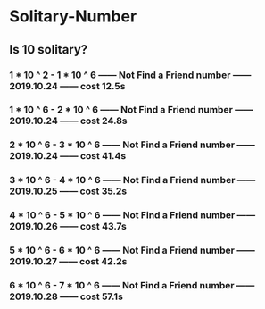 # Solitary-Number

## Is 10 solitary?

### 1 * 10 ^ 2 - 1 * 10 ^ 6 —— Not Find a Friend number —— 2019.10.24 —— cost 12.5s
### 1 * 10 ^ 6 - 2 * 10 ^ 6 —— Not Find a Friend number —— 2019.10.24 —— cost 24.8s
### 2 * 10 ^ 6 - 3 * 10 ^ 6 —— Not Find a Friend number —— 2019.10.24 —— cost 41.4s
### 3 * 10 ^ 6 - 4 * 10 ^ 6 —— Not Find a Friend number —— 2019.10.25 —— cost 35.2s
### 4 * 10 ^ 6 - 5 * 10 ^ 6 —— Not Find a Friend number —— 2019.10.26 —— cost 43.7s
### 5 * 10 ^ 6 - 6 * 10 ^ 6 —— Not Find a Friend number —— 2019.10.27 —— cost 42.2s
### 6 * 10 ^ 6 - 7 * 10 ^ 6 —— Not Find a Friend number —— 2019.10.28 —— cost 57.1s
